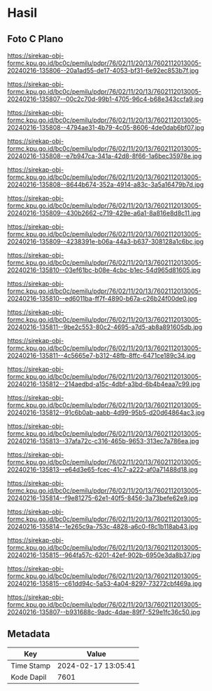 # Hasil

## Foto C Plano

https://sirekap-obj-formc.kpu.go.id/bc0c/pemilu/pdpr/76/02/11/20/13/7602112013005-20240216-135806--20a1ad55-de17-4053-bf31-6e92ec853b7f.jpg

https://sirekap-obj-formc.kpu.go.id/bc0c/pemilu/pdpr/76/02/11/20/13/7602112013005-20240216-135807--00c2c70d-99b1-4705-96c4-b68e343ccfa9.jpg

https://sirekap-obj-formc.kpu.go.id/bc0c/pemilu/pdpr/76/02/11/20/13/7602112013005-20240216-135808--4794ae31-4b79-4c05-8606-4de0dab6bf07.jpg

https://sirekap-obj-formc.kpu.go.id/bc0c/pemilu/pdpr/76/02/11/20/13/7602112013005-20240216-135808--e7b947ca-341a-42d8-8f66-1a6bec35978e.jpg

https://sirekap-obj-formc.kpu.go.id/bc0c/pemilu/pdpr/76/02/11/20/13/7602112013005-20240216-135808--8644b674-352a-4914-a83c-3a5a16479b7d.jpg

https://sirekap-obj-formc.kpu.go.id/bc0c/pemilu/pdpr/76/02/11/20/13/7602112013005-20240216-135809--430b2662-c719-429e-a6a1-8a816e8d8c11.jpg

https://sirekap-obj-formc.kpu.go.id/bc0c/pemilu/pdpr/76/02/11/20/13/7602112013005-20240216-135809--4238391e-b06a-44a3-b637-308128a1c6bc.jpg

https://sirekap-obj-formc.kpu.go.id/bc0c/pemilu/pdpr/76/02/11/20/13/7602112013005-20240216-135810--03ef61bc-b08e-4cbc-b1ec-54d965d81605.jpg

https://sirekap-obj-formc.kpu.go.id/bc0c/pemilu/pdpr/76/02/11/20/13/7602112013005-20240216-135810--ed6011ba-ff7f-4890-b67a-c26b24f00de0.jpg

https://sirekap-obj-formc.kpu.go.id/bc0c/pemilu/pdpr/76/02/11/20/13/7602112013005-20240216-135811--9be2c553-80c2-4695-a7d5-ab8a891605db.jpg

https://sirekap-obj-formc.kpu.go.id/bc0c/pemilu/pdpr/76/02/11/20/13/7602112013005-20240216-135811--4c5665e7-b312-48fb-8ffc-6471ce189c34.jpg

https://sirekap-obj-formc.kpu.go.id/bc0c/pemilu/pdpr/76/02/11/20/13/7602112013005-20240216-135812--214aedbd-a15c-4dbf-a3bd-6b4b4eaa7c99.jpg

https://sirekap-obj-formc.kpu.go.id/bc0c/pemilu/pdpr/76/02/11/20/13/7602112013005-20240216-135812--91c6b0ab-aabb-4d99-95b5-d20d64864ac3.jpg

https://sirekap-obj-formc.kpu.go.id/bc0c/pemilu/pdpr/76/02/11/20/13/7602112013005-20240216-135813--37afa72c-c316-465b-9653-313ec7a786ea.jpg

https://sirekap-obj-formc.kpu.go.id/bc0c/pemilu/pdpr/76/02/11/20/13/7602112013005-20240216-135813--e64d3e65-fcec-41c7-a222-af0a71488d18.jpg

https://sirekap-obj-formc.kpu.go.id/bc0c/pemilu/pdpr/76/02/11/20/13/7602112013005-20240216-135814--f9e81275-62e1-40f5-8456-3a73befe62e9.jpg

https://sirekap-obj-formc.kpu.go.id/bc0c/pemilu/pdpr/76/02/11/20/13/7602112013005-20240216-135814--1e265c9a-753c-4828-a6c0-f8c1b118ab43.jpg

https://sirekap-obj-formc.kpu.go.id/bc0c/pemilu/pdpr/76/02/11/20/13/7602112013005-20240216-135815--964fa57c-6201-42ef-902b-6950e3da8b37.jpg

https://sirekap-obj-formc.kpu.go.id/bc0c/pemilu/pdpr/76/02/11/20/13/7602112013005-20240216-135815--c61dd94c-5a53-4a04-8297-73272cbf469a.jpg

https://sirekap-obj-formc.kpu.go.id/bc0c/pemilu/pdpr/76/02/11/20/13/7602112013005-20240216-135807--b931688c-9adc-4dae-89f7-529e1fc36c50.jpg


## Metadata

| Key        | Value               |
| ---------- | ------------------- |
| Time Stamp | 2024-02-17 13:05:41 |
| Kode Dapil | 7601                |



